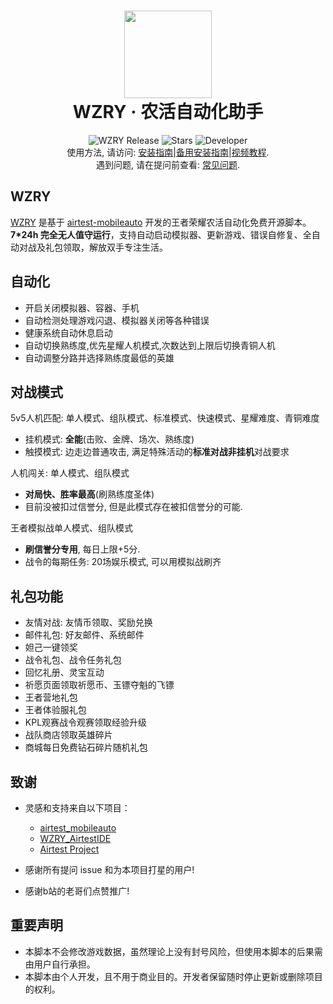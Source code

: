 <div align="center">
  <h1 align="center">
    <img src="https://cndaqiang.github.io/wzry.doc/wzry.favicon.png" width="140">
    <br/>
    WZRY · 农活自动化助手
  </h1>
</div>
<div align="center">
  <img alt="WZRY Release" src="https://img.shields.io/github/v/release/cndaqiang/WZRY?style=flat-square&color=ff7fbf&label=WZRY" />
  <img alt="Stars" src="https://img.shields.io/github/stars/cndaqiang/WZRY?style=flat-square&color=66bb6a&label=Stars" />
  <img alt="Developer" src="https://img.shields.io/badge/cndaqiang-blue?style=flat-square&color=4096d8&label=Developer" />
</div>

<div align="center">
使用方法, 请访问: <a href="https://wzry-doc.pages.dev/guide/install/">安装指南</a>|<a href="https://wzrydoc.readthedocs.io/">备用安装指南</a>|<a href="https://www.bilibili.com/video/BV1JmcteBEUS">视频教程</a>.
<br/>
遇到问题, 请在提问前查看: <a href="https://wzry-doc.pages.dev/qa/qa/">常见问题</a>.
<br/>
</div>

## WZRY

[WZRY](https://github.com/cndaqiang/WZRY) 是基于 [airtest-mobileauto](https://github.com/cndaqiang/airtest_mobileauto) 开发的王者荣耀农活自动化免费开源脚本。**7*24h 完全无人值守运行**，支持自动启动模拟器、更新游戏、错误自修复、全自动对战及礼包领取，解放双手专注生活。


## 自动化

* 开启关闭模拟器、容器、手机
* 自动检测处理游戏闪退、模拟器关闭等各种错误
* 健康系统自动休息启动
* 自动切换熟练度,优先星耀人机模式,次数达到上限后切换青铜人机
* 自动调整分路并选择熟练度最低的英雄

## 对战模式

5v5人机匹配: 单人模式、组队模式、标准模式、快速模式、星耀难度、青铜难度

- 挂机模式: **全能**(击败、金牌、场次、熟练度)
- 触摸模式: 边走边普通攻击, 满足特殊活动的**标准对战非挂机**对战要求

人机闯关: 单人模式、组队模式

- **对局快、胜率最高**(刷熟练度圣体)
- 目前没被扣过信誉分, 但是此模式存在被扣信誉分的可能.

王者模拟战单人模式、组队模式

- **刷信誉分专用**, 每日上限+5分. 
- 战令的每期任务: 20场娱乐模式, 可以用模拟战刷齐



## 礼包功能

* 友情对战: 友情币领取、奖励兑换
* 邮件礼包: 好友邮件、系统邮件
* 妲己一键领奖
* 战令礼包、战令任务礼包
* 回忆礼册、灵宝互动
* 祈愿页面领取祈愿币、玉镖夺魁的飞镖
* 王者营地礼包
* 王者体验服礼包
* KPL观赛战令观赛领取经验升级
* 战队商店领取英雄碎片
* 商城每日免费钻石碎片随机礼包

## 致谢
- 灵感和支持来自以下项目：  
  - [airtest_mobileauto](https://github.com/cndaqiang/airtest_mobileauto)  
  - [WZRY_AirtestIDE](https://github.com/XRSec/WZRY_AirtestIDE)  
  - [Airtest Project](https://github.com/AirtestProject)

- 感谢所有提问 issue 和为本项目打星的用户!
- 感谢b站的老哥们点赞推广!

## 重要声明
- 本脚本不会修改游戏数据，虽然理论上没有封号风险，但使用本脚本的后果需由用户自行承担。
- 本脚本由个人开发，且不用于商业目的。开发者保留随时停止更新或删除项目的权利。